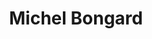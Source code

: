 ---
title: "Michel Bongard"
draft: false
type: about-us
# post image
image: "/images/ins/about-us/michel-bongard.jpg"
# This is the meta description used by search engines (see https://moz.com/learn/seo/meta-description)
# Recommended length: 50–160 characters (Google truncates snippets to ~155–160 characters)
description: "Software Engineer at INS Institute for Networked Solutions in eastern Switzerland."
# Weight determines the order in which the team members are listed in the about us page. Team members with the same weight get sorted alphabetically according to their 'title'.
weight: 3
email: "michel.bongard@ost.ch"
function: 
  - "Software Engineer"
academicTitle: "BSc. FHO in Computer Science"
certifications:
  - "CKA"
tags: 
  - "full-stack"
  - "react"
  - "csharp"
  - "segmentrouting"
  - "typescript"
  - "java"
  - "kubernetes"
  - "grpc"
  - "golang"
---